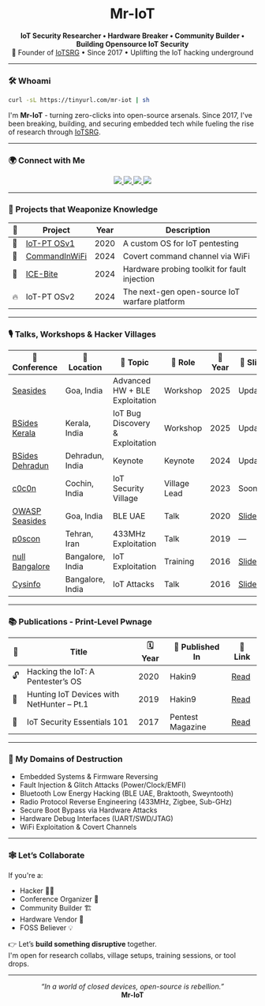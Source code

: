 <h1 align="center"> Mr-IoT </h1>

<p align="center">
  <strong> IoT Security Researcher • Hardware Breaker • Community Builder • Building Opensource IoT Security </strong><br>
  🧠 Founder of <a href="https://iotsrg.org">IoTSRG</a> • Since 2017 • Uplifting the IoT hacking underground
</p>

---

### 🛠️ Whoami
```bash
curl -sL https://tinyurl.com/mr-iot | sh
```

I'm **Mr-IoT** - turning zero-clicks into open-source arsenals. Since 2017, I've been breaking, building, and securing embedded tech while fueling the rise of research through [IoTSRG](https://iotsrg.org).

---

### 🌍 Connect with Me

<p align="center">
  <a href="https://x.com/v33riot">
    <img src="https://img.shields.io/badge/Twitter-1DA1F2?style=for-the-badge&logo=twitter&logoColor=white">
  </a>
  <a href="https://www.linkedin.com/in/veeraiot">
    <img src="https://img.shields.io/badge/LinkedIn-0077B5?style=for-the-badge&logo=linkedin&logoColor=white">
  </a>
  <a href="https://buymeacoffee.com/v33ru">
    <img src="https://img.shields.io/badge/Buy_Me_A_Coffee-FFDD00?style=for-the-badge&logo=buy-me-a-coffee&logoColor=black">
  </a>
  <a href="https://medium.com/@veerababupenugonda">
    <img src="https://img.shields.io/badge/Read%20My-Medium%20Blog-black?logo=medium&style=for-the-badge">
  </a>
</p>


---

### 🧬 Projects that Weaponize Knowledge

| 🧠 | Project | Year | Description |
|----|---------|------|-------------|
| 🚀 | [IoT-PT OSv1](https://github.com/IoT-PTv/IoT-PT) | 2020 | A custom OS for IoT pentesting |
| 📡 | [CommandInWiFi](https://github.com/V33RU/CommandInWiFi) | 2024 | Covert command channel via WiFi |
| 🧲 | [ICE-Bite](https://github.com/IoTSecurity101/ICEBite) | 2024 | Hardware probing toolkit for fault injection |
| 🔥 | IoT-PT OSv2 | 2024 | The next-gen open-source IoT warfare platform |

---

### 🎙️ Talks, Workshops & Hacker Villages

| 🧭 Conference | 📍 Location | 🎤 Topic | 🎯 Role | 📅 Year | 🔗 Slides |
|---------------|-------------|---------|--------|---------|------------|
| [Seasides](https://seasides.net/) | Goa, India | Advanced HW + BLE Exploitation | Workshop | 2025 | Updating |
| [BSides Kerala](https://bsideskerala.in/) | Kerala, India | IoT Bug Discovery & Exploitation | Workshop | 2025 | Updating |
| [BSides Dehradun](https://bsidesdehradun.com) | Dehradun, India | Keynote | Keynote | 2024 | Updating |
| [c0c0n](https://india.c0c0n.org) | Cochin, India | IoT Security Village | Village Lead | 2023 | Soon |
| [OWASP Seasides](https://owaspseasides.com) | Goa, India | BLE UAE | Talk | 2020 | [Slides](https://github.com/IoTSecurity101/BLE-UAE) |
| [p0scon](https://poscon.ir) | Tehran, Iran | 433MHz Exploitation | Talk | 2019 | — |
| [null Bangalore](https://null.community) | Bangalore, India | IoT Exploitation | Training | 2016 | [Slides](https://github.com/v33ru/my-slides) |
| [Cysinfo](https://cysinfo.com/) | Bangalore, India | IoT Attacks | Talk | 2016 | [Slides](https://cysinfo.com/8th-meetup-iot-exploitation/) |

---

### 📚 Publications - Print-Level Pwnage

| 📘 | Title | 🗓️ Year | 📰 Published In | 🔗 Link |
|----|-------|--------|----------------|--------|
| 🔓 | Hacking the IoT: A Pentester’s OS | 2020 | Hakin9 | [Read](https://hakin9.org/product/android-applications-and-security/) |
| 📡 | Hunting IoT Devices with NetHunter – Pt.1 | 2019 | Hakin9 | [Read](https://hakin9.org/product/practical-devops/) |
| 🔐 | IoT Security Essentials 101 | 2017 | Pentest Magazine | [Read](https://pentestmag.com/download/pentest-security-things/) |

---

### 🧠 My Domains of Destruction

- Embedded Systems & Firmware Reversing  
- Fault Injection & Glitch Attacks (Power/Clock/EMFI)  
- Bluetooth Low Energy Hacking (BLE UAE, Braktooth, Sweyntooth)  
- Radio Protocol Reverse Engineering (433MHz, Zigbee, Sub-GHz)  
- Secure Boot Bypass via Hardware Attacks  
- Hardware Debug Interfaces (UART/SWD/JTAG)  
- WiFi Exploitation & Covert Channels  

---

### 🕸️ Let’s Collaborate

If you're a:

- Hacker 🧑‍💻  
- Conference Organizer 🧠  
- Community Builder 🏗️  
- Hardware Vendor 🔩  
- FOSS Believer 💡  

👉 Let’s **build something disruptive** together.  
I'm open for research collabs, village setups, training sessions, or tool drops.

---

<p align="center">
  <em>“In a world of closed devices, open-source is rebellion.”</em><br>
  <strong> Mr-IoT </strong>
</p>

